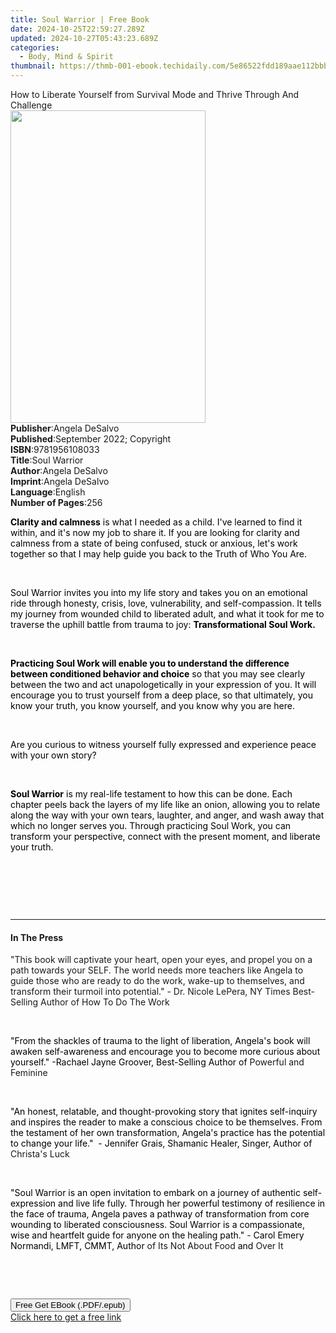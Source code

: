 ```yaml
---
title: Soul Warrior | Free Book
date: 2024-10-25T22:59:27.289Z
updated: 2024-10-27T05:43:23.689Z
categories:
  - Body, Mind & Spirit
thumbnail: https://thmb-001-ebook.techidaily.com/5e86522fdd189aae112bbb9a0ca03a7bddf9c22f4cdfda6f2b615eae4d8fce3f.jpg
---
```

<main id="book-container">
  <div class="flex flex-col">
    <div class="book-brief flex-1 py-6 px-4 sm:p-6 md:py-10 md:px-8">
      <!-- brief-->
      <div class="book-brief-main">
        How to Liberate Yourself from Survival Mode and Thrive Through And
        Challenge
      </div>
    </div>
    <div
      class="book-meta-info flex-1 grid gap-4 col-start-1 col-end-3 row-start-1 sm:mb-6 sm:grid-cols-4 lg:gap-6 lg:col-start-2 lg:row-end-6 lg:row-span-6 lg:mb-0"
    >
      <div
        class="book-meta-info-left place-content-center mt-4 p-4 text-sm leading-6 col-start-2 col-span-2 dark:text-slate-400"
      >
        <img
          class="w-full h-500 object-cover rounded-lg sm:h-255 sm:col-span-2 lg:col-span-full"
          src="https://img-001-ebook.techidaily.com/d80425ca5b2364597375833d59612401acb3d796c9ac06d73e490826969ce613.jpg"
          alt=""
          width="312"
          height="500"
        />
      </div>
      <div
        class="book-meta-info-right mt-2 col-start-1 row-start-2 col-span-3 self-center"
      >
        <!-- meta data  -->
        <div class="flex flex-col px-4 md:px-8">
          <div class="flex-1">
            <strong>Publisher</strong>:<span class="px-2">Angela DeSalvo</span>
          </div>
          <div class="flex-1">
            <strong>Published</strong>:<span class="px-2"
              >September 2022; Copyright</span
            >
          </div>
          <div class="flex-1">
            <strong>ISBN</strong>:<span class="px-2">9781956108033</span>
          </div>
          <div class="flex-1">
            <strong>Title</strong>:<span class="px-2">Soul Warrior</span>
          </div>
          <div class="flex-1">
            <strong>Author</strong>:<span class="px-2">Angela DeSalvo</span>
          </div>
          <div class="flex-1">
            <strong>Imprint</strong>:<span class="px-2">Angela DeSalvo</span>
          </div>
          <div class="flex-1">
            <strong>Language</strong>:<span class="px-2">English</span>
          </div>
          <div class="flex-1">
            <strong>Number of Pages</strong>:<span class="px-2">256</span>
          </div>
        </div>
      </div>
    </div>
    <div class="book-description flex-1 py-6 px-4 sm:p-6 md:py-10 md:px-8">
      <div class="book-description-main">
        <div accordion-content="" id="description">
          <p>
            <strong></strong
            ><strong
              style="background-color: rgba(0, 0, 0, 0); color: rgb(0, 0, 0)"
              >Clarity and calmness</strong
            ><span
              style="background-color: rgba(0, 0, 0, 0); color: rgb(0, 0, 0)"
            >
              is what I needed as a child. I've learned to find it within, and
              it's now my job to share it. If you are looking for clarity and
              calmness from a state of being confused, stuck or anxious, let's
              work together so that I may help guide you back to the Truth of
              Who You Are.</span
            >
          </p>
          <p>&nbsp;</p>
          <p>
            <span
              style="background-color: rgba(0, 0, 0, 0); color: rgb(0, 0, 0)"
              >Soul Warrior invites you into my life story and takes you on an
              emotional ride through honesty, crisis, love, vulnerability, and
              self-compassion. It tells my journey from wounded child to
              liberated adult, and what it took for me to traverse the uphill
              battle from trauma to joy: </span
            ><strong
              style="background-color: rgba(0, 0, 0, 0); color: rgb(0, 0, 0)"
              >Transformational Soul Work.&nbsp;</strong
            >
          </p>
          <p>&nbsp;</p>
          <p>
            <strong
              style="background-color: rgba(0, 0, 0, 0); color: rgb(0, 0, 0)"
              >Practicing Soul Work will enable you to understand the difference
              between conditioned behavior and choice</strong
            ><span
              style="background-color: rgba(0, 0, 0, 0); color: rgb(0, 0, 0)"
            >
              so that you may see clearly between the two and act
              unapologetically in your expression of you. It will encourage you
              to trust yourself from a deep place, so that ultimately, you know
              your truth, you know yourself, and you know why you are
              here.&nbsp;</span
            >
          </p>
          <p>&nbsp;</p>
          <p>
            <span
              style="background-color: rgba(0, 0, 0, 0); color: rgb(0, 0, 0)"
              >Are you curious to witness yourself fully expressed and
              experience peace with your own story?&nbsp;</span
            >
          </p>
          <p><strong>&nbsp;</strong></p>
          <p>
            <strong
              style="background-color: rgba(0, 0, 0, 0); color: rgb(0, 0, 0)"
              >Soul Warrior</strong
            ><span
              style="background-color: rgba(0, 0, 0, 0); color: rgb(0, 0, 0)"
            >
              is my real-life testament to how this can be done. Each chapter
              peels back the layers of my life like an onion, allowing you to
              relate along the way with your own tears, laughter, and anger, and
              wash away that which no longer serves you. Through practicing Soul
              Work, you can transform your perspective, connect with the present
              moment, and liberate your truth.</span
            >
          </p>
          <p><br /></p>
          <p><br /></p>
          <p><br /></p>
        </div>
        <div class="accordion-fader"></div>
      </div>
    </div>
    <div class="book-excerpts flex-1 py-6 px-4 sm:p-6 md:py-10 md:px-8">
      <!-- excerpts-->
      <div class="book-excerpts-main">
        <hr />
        <h4 class="placeholder placeholder-heading">
          <span>In The Press</span>
        </h4>
        <p></p>
        <p>
          "<span
            style="
              background-color: rgba(0, 0, 0, 0);
              color: rgba(29, 28, 29, 1);
            "
            >This book will captivate your heart, open your eyes, and propel you
            on a path towards your SELF. Th</span
          >e world needs more teachers like Angela to guide those who are ready
          to do the work, wake-up to themselves, and transform their turmoil
          into potential." -<span
            style="
              background-color: rgba(0, 0, 0, 0);
              color: rgba(29, 28, 29, 1);
            "
            >&nbsp;Dr. Nicole LePera, NY Times Best-Selling Author of </span
          >How To Do The Work
        </p>
        <p><br /></p>
        <p>
          <span
            style="background-color: rgba(0, 0, 0, 0); color: rgba(0, 0, 0, 1)"
            >"From the shackles of trauma to the light of liberation, Angela's
            book will awaken self-awareness and encourage you to become more
            curious about yourself." -Rachael Jayne Groover, Best-Selling Author
            of </span
          >Powerful and Feminine
        </p>
        <p>
          <span
            style="background-color: rgba(0, 0, 0, 0); color: rgba(0, 0, 0, 1)"
            >&nbsp;</span
          >
        </p>
        <p>
          <span
            style="background-color: rgba(0, 0, 0, 0); color: rgba(0, 0, 0, 1)"
            >"An honest, relatable, and thought-provoking story that ignites
            self-inquiry and inspires the reader to make a conscious choice to
            be themselves. From the testament of her own transformation,
            Angela's practice has the potential to change your life."&nbsp; -
            Jennifer Grais, Shamanic Healer, Singer, Author of </span
          >Christa's Luck
        </p>
        <p>&nbsp;</p>
        <p>
          <span style="color: rgba(0, 0, 0, 1)"
            >"Soul Warrior is an open invitation to embark on a journey of
            authentic self-expression and live life fully. Through her powerful
            testimony of resilience in the face of trauma, Angela paves a
            pathway of transformation from core wounding to liberated
            consciousness. Soul Warrior is a compassionate, wise and heartfelt
            guide for anyone on the healing path."</span
          >
          -
          <span style="color: rgba(0, 0, 0, 1)"
            >Carol Emery Normandi, LMFT, CMMT,</span
          >
          <span style="color: rgba(0, 0, 0, 1)">Author</span> of Its Not About
          Food <span style="color: rgba(0, 0, 0, 1)">and</span> Over It
        </p>
        <p><br /></p>
        <p><br /></p>
        <p></p>
      </div>
    </div>
    <div
      class="book-about-author flex-1 py-6 px-4 sm:p-6 md:py-10 md:px-8"
    ></div>
    <div class="book-free-get flex-1 py-6 px-4 sm:p-6 md:py-10 md:px-8">
      <button
        id="btn-free-get"
        class="bg-blue-500 hover:bg-blue-700 text-white font-bold py-2 px-4 rounded"
      >
        Free Get EBook (.PDF/.epub)
      </button>
      <div id="countdown-display" class="px-2 text-lg mt-2"></div>
      <a
        id="free-link"
        class="hidden bg-blue-500 hover:bg-blue-700 text-white font-bold py-2 px-4 rounded"
        href="https://www.ebooks.com/en-us/book/210661767/soul-warrior/angela-desalvo/"
        target="_blank"
        >Click here to get a free link</a
      >
    </div>
    <script>
      let countdownTime = 0;
      let countdownInterval = null;
      document
        .getElementById('btn-free-get')
        .addEventListener('click', startCountdown);
      function startCountdown() {
        countdownTime = new Date().getTime() + 60000 * 3;
        countdownInterval = setInterval(updateCountdown, 1000);
        document.getElementById('btn-free-get').disabled = true;
        document
          .getElementById('btn-free-get')
          .classList.add('bg-gray-500', 'cursor-not-allowed');
      }
      function updateCountdown() {
        let currentTime = new Date().getTime();
        let timeLeft = countdownTime - currentTime;
        let secondsLeft = Math.floor(timeLeft / 1000);
        document.getElementById('countdown-display').innerHTML =
          `Remaining time: ${secondsLeft} seconds.`;
        if (secondsLeft <= 0) {
          clearInterval(countdownInterval);
          document.getElementById('btn-free-get').classList.add('hidden');
          document.getElementById('free-link').classList.remove('hidden');
          document.getElementById('countdown-display').innerHTML = '';
        }
      }
    </script>
  </div>
</main>

<ins class="adsbygoogle"
      style="display:block"
      data-ad-client="ca-pub-7571918770474297"
      data-ad-slot="8358498916"
      data-ad-format="auto"
      data-full-width-responsive="true"></ins>
    